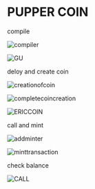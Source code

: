 
# PUPPER COIN

compile

![compiler](PNG/compiler.PNG)

![GU](PNG/GU.PNG)

deloy and create coin

![creationofcoin](PNG/creationofcoin.PNG)

![completecoincreation](PNG/completecoincreation.PNG)

![ERICCOIN](PNG/ERICCOIN.PNG)

call and mint

![addminter](PNG/addminter.PNG)

![minttransaction](PNG/minttransaction.PNG)

check balance

![CALL](PNG/CALL.PNG)